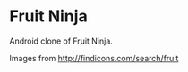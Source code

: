 Fruit Ninja
==========

Android clone of Fruit Ninja.

Images from http://findicons.com/search/fruit
